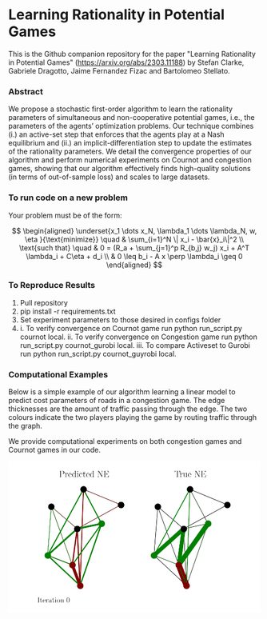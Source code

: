 # Learning Rationality in Potential Games

This is the Github companion repository for the paper "Learning Rationality in Potential Games" (https://arxiv.org/abs/2303.11188) by Stefan Clarke, Gabriele Dragotto, Jaime Fernandez Fizac and Bartolomeo Stellato.

### Abstract
We propose a stochastic first-order algorithm to learn the rationality parameters of
simultaneous and non-cooperative potential games, i.e., the parameters of the agents’
optimization problems. Our technique combines (i.) an active-set step that enforces
that the agents play at a Nash equilibrium and (ii.) an implicit-differentiation step to
update the estimates of the rationality parameters. We detail the convergence properties of our algorithm and perform numerical experiments on Cournot and congestion
games, showing that our algorithm effectively finds high-quality solutions (in terms of
out-of-sample loss) and scales to large datasets.

### To run code on a new problem
Your problem must be of the form:

$$ 
\begin{aligned}
\underset{x_1 \dots x_N, \lambda_1 
\dots \lambda_N, w, \eta }{\text{minimize}}  \quad & \sum_{i=1}^N \| x_i - \bar{x}_i\|^2 \\
\text{such that} \quad & 0 = (R_a + \sum_{j=1}^p R_{b,j} w_j) x_i + A^T \lambda_i + C\eta + d_i \\
& 0 \leq b_i - A x \perp \lambda_i \geq 0
\end{aligned}
$$

### To Reproduce Results
1. Pull repository
2. pip install -r requirements.txt
3. Set experiment parameters to those desired in configs folder
4. i. To verify convergence on Cournot game run python run_script.py cournot local.
   ii. To verify convergence on Congestion game run python run_script.py cournot_gurobi local.
   iii. To compare Activeset to Gurobi run python run_script.py cournot_guyrobi local.

### Computational Examples
Below is a simple example of our algorithm learning a linear model to predict cost parameters of roads in a congestion game. The edge thicknesses are the 
amount of traffic passing through the edge. The two colours indicate the two players playing the game by routing traffic through the graph.

We provide computational experiments on both congestion games and Cournot games in our code.

![size=0.5](https://github.com/stellatogrp/learning_rationality_in_potential_games/blob/master/animations/anmimation.gif)
